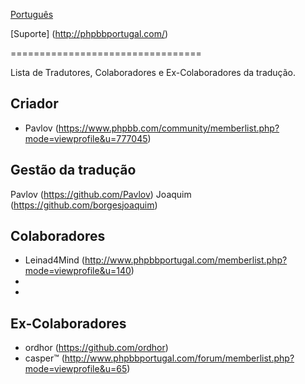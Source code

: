 [Português](https://www.phpbb.com/customise/db/translation/portuguese/)

[Suporte] (http://phpbbportugal.com/)

=================================

Lista de Tradutores, Colaboradores e Ex-Colaboradores da tradução.


Criador
------
* Pavlov (https://www.phpbb.com/community/memberlist.php?mode=viewprofile&u=777045)

Gestão da tradução
----------
Pavlov (https://github.com/Pavlov)
Joaquim (https://github.com/borgesjoaquim)

Colaboradores
-------
* Leinad4Mind (http://www.phpbbportugal.com/memberlist.php?mode=viewprofile&u=140)
* 
* 


Ex-Colaboradores
-------
* ordhor (https://github.com/ordhor)
* casper™ (http://www.phpbbportugal.com/forum/memberlist.php?mode=viewprofile&u=65)
